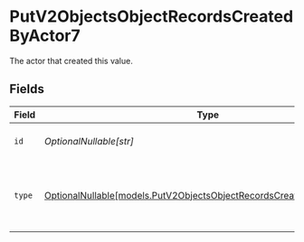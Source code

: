 # PutV2ObjectsObjectRecordsCreatedByActor7

The actor that created this value.


## Fields

| Field                                                                                                                              | Type                                                                                                                               | Required                                                                                                                           | Description                                                                                                                        |
| ---------------------------------------------------------------------------------------------------------------------------------- | ---------------------------------------------------------------------------------------------------------------------------------- | ---------------------------------------------------------------------------------------------------------------------------------- | ---------------------------------------------------------------------------------------------------------------------------------- |
| `id`                                                                                                                               | *OptionalNullable[str]*                                                                                                            | :heavy_minus_sign:                                                                                                                 | An ID to identify the actor.                                                                                                       |
| `type`                                                                                                                             | [OptionalNullable[models.PutV2ObjectsObjectRecordsCreatedByActorType7]](../models/putv2objectsobjectrecordscreatedbyactortype7.md) | :heavy_minus_sign:                                                                                                                 | The type of actor. [Read more information on actor types here](/docs/actors).                                                      |